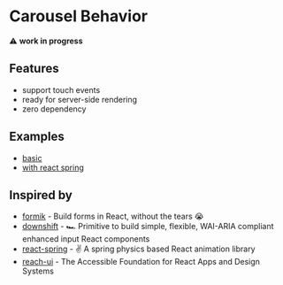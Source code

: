 # Carousel Behavior

⚠️ **work in progress**

## Features

- support touch events
- ready for server-side rendering
- zero dependency

## Examples

- [basic](/examples/default)
- [with react spring](/examples/react-spring)

## Inspired by

- [formik](https://github.com/jaredpalmer/formik) - Build forms in React, without the tears 😭
- [downshift](https://github.com/downshift-js/downshift) - :racing_car: Primitive to build simple, flexible, WAI-ARIA compliant enhanced input React components
- [react-spring](https://github.com/react-spring/react-spring) - ✌️ A spring physics based React animation library
- [reach-ui](https://github.com/reach/reach-ui) - The Accessible Foundation for React Apps and Design Systems
